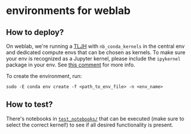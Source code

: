 # environments for weblab

## How to deploy?

On weblab, we're running a [TLJH](http://tljh.jupyter.org/) with `nb_conda_kernels` in the central env and dedicated compute envs that can be chosen as kernels. To make sure your env is recognized as a Jupyter kernel, please include the `ipykernel` package in your env. See [this comment](https://github.com/jupyterhub/the-littlest-jupyterhub/issues/429#issuecomment-531301332) for more info.

To create the environment, run:
```shell
sudo -E conda env create -f <path_to_env_file> -n <env_name>
```

## How to test?

There's notebooks in [`test_notebooks/`](test_notebooks/) that can be executed (make sure to select the correct kernel!) to see if all desired functionality is present.
